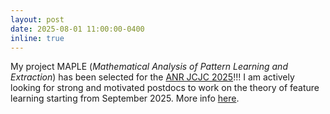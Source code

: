 ```yaml
---
layout: post
date: 2025-08-01 11:00:00-0400
inline: true
---
```


My project MAPLE (*Mathematical Analysis of Pattern Learning and Extraction*) has been selected for the [ANR JCJC 2025](https://anr.fr/fr/detail/call/aapg-appel-a-projets-generique-2025/)!!! I am actively looking for strong and motivated postdocs to work on the theory of feature learning starting from September 2025. More info [here](/jobs/).
